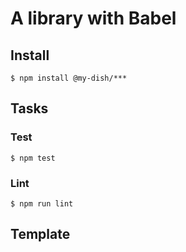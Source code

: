 # A library with Babel

<!-- npm version badge: https://badge.fury.io/ -->

## Install
```
$ npm install @my-dish/***
```

## Tasks
### Test
```
$ npm test
```

### Lint
```
$ npm run lint
```

## Template
